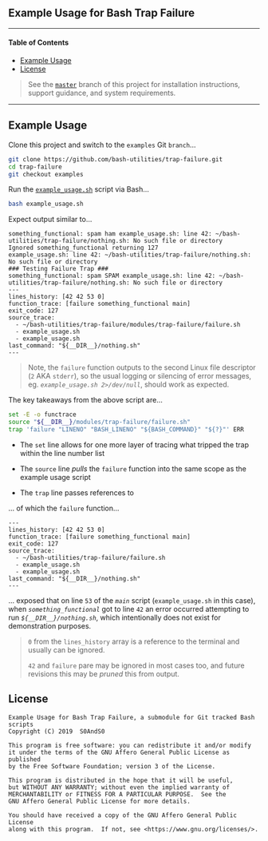 ## Example Usage for Bash Trap Failure


------


#### Table of Contents


- [Example Usage](#example-usage)
- [License](#license)

> See the [`master`][master_branch] branch of this project for installation instructions, support guidance, and system requirements.


------


## Example Usage


Clone this project and switch to the `examples` Git `branch`...


```bash
git clone https://github.com/bash-utilities/trap-failure.git
cd trap-failure
git checkout examples
```

Run the [`example_usage.sh`][branch__master__failure] script via Bash...


```bash
bash example_usage.sh
```


Expect output similar to...


```
something_functional: spam ham example_usage.sh: line 42: ~/bash-utilities/trap-failure/nothing.sh: No such file or directory
Ignored something_functional returning 127
example_usage.sh: line 42: ~/bash-utilities/trap-failure/nothing.sh: No such file or directory
### Testing Failure Trap ###
something_functional: spam SPAM example_usage.sh: line 42: ~/bash-utilities/trap-failure/nothing.sh: No such file or directory
---
lines_history: [42 42 53 0]
function_trace: [failure something_functional main]
exit_code: 127
source_trace:
  - ~/bash-utilities/trap-failure/modules/trap-failure/failure.sh
  - example_usage.sh
  - example_usage.sh
last_command: "${__DIR__}/nothing.sh"
---
```


> Note, the `failure` function outputs to the second Linux file descriptor (`2` AKA `stderr`), so the usual logging or silencing of error messages, eg. _`example_usage.sh 2>/dev/null`_, should work as expected.


The key takeaways from the above script are...


```bash
set -E -o functrace
source "${__DIR__}/modules/trap-failure/failure.sh"
trap 'failure "LINENO" "BASH_LINENO" "${BASH_COMMAND}" "${?}"' ERR
```


- The `set` line allows for one more layer of tracing what tripped the trap within the line number list

- The `source` line _pulls_ the `failure` function into the same scope as the example usage script

- The `trap` line passes references to


... of which the `failure` function...


```
---
lines_history: [42 42 53 0]
function_trace: [failure something_functional main]
exit_code: 127
source_trace:
  - ~/bash-utilities/trap-failure/failure.sh
  - example_usage.sh
  - example_usage.sh
last_command: "${__DIR__}/nothing.sh"
---
```


... exposed that on line `53` of the _`main`_ script (`example_usage.sh` in this case), when _`something_functional`_ got to line `42` an error occurred attempting to run _`${__DIR__}/nothing.sh`_, which intentionally does not exist for demonstration purposes.


> `0` from the `lines_history` array is a reference to the terminal and usually can be ignored.
>
> `42` and `failure` pare may be ignored in most cases too, and future revisions this may be _pruned_ this from output.



## License


```
Example Usage for Bash Trap Failure, a submodule for Git tracked Bash scripts
Copyright (C) 2019  S0AndS0

This program is free software: you can redistribute it and/or modify
it under the terms of the GNU Affero General Public License as published
by the Free Software Foundation; version 3 of the License.

This program is distributed in the hope that it will be useful,
but WITHOUT ANY WARRANTY; without even the implied warranty of
MERCHANTABILITY or FITNESS FOR A PARTICULAR PURPOSE.  See the
GNU Affero General Public License for more details.

You should have received a copy of the GNU Affero General Public License
along with this program.  If not, see <https://www.gnu.org/licenses/>.
```



[master_branch]: https://github.com/bash-utilities/trap-failure
[branch__master__failure]: https://github.com/bash-utilities/trap-failure/blob/master/failure.sh

